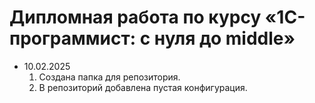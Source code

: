 # Дипломная работа по курсу «1C-программист: с нуля до middle»

* 10.02.2025
    1. Создана папка для репозитория.
    2. В репозиторий добавлена пустая конфигурация.